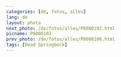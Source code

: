 ```yaml
---
categories: [de, fotos, alles]
lang: de
layout: photo
next_photo: /de/fotos/alles/P0000102.html
picname: P0000103
prev_photo: /de/fotos/alles/P0000100.html
tags: [Dead Springbock]
---
```

